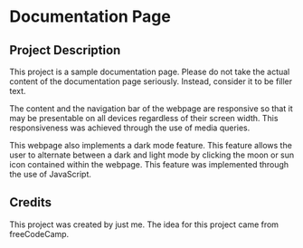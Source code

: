 # Documentation Page

## Project Description

This project is a sample documentation page. Please do not take the actual content of the documentation page seriously. Instead, consider it to be filler text.

The content and the navigation bar of the webpage are responsive so that it may be presentable on all devices regardless of their screen width. This responsiveness was achieved through the use of media queries.

This webpage also implements a dark mode feature. This feature allows the user to alternate between a dark and light mode by clicking the moon or sun icon contained within the webpage. This feature was implemented through the use of JavaScript.

## Credits

This project was created by just me. The idea for this project came from freeCodeCamp.
